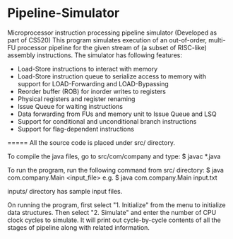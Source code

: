 # Pipeline-Simulator
Microprocessor instruction processing pipeline simulator (Developed as part of CS520)
This program simulates execution of an out-of-order, multi-FU processor pipeline for the given stream of (a subset of RISC-like) assembly instructions. The simulator has following features:
* Load-Store instructions to interact with memory
* Load-Store instruction queue to serialize access to memory with support for LOAD-Forwarding and LOAD-Bypassing
* Reorder buffer (ROB) for inorder writes to registers
* Physical registers and register renaming
* Issue Queue for waiting instructions
* Data forwarding from FUs and memory unit to Issue Queue and LSQ
* Support for conditional and unconditional branch instructions
* Support for flag-dependent instructions

=====
All the source code is placed under src/ directory.

To compile the java files, go to src/com/company and type:
	$ javac *.java

To run the program, run the following command from src/ directory:
	$ java com.company.Main <input_file>
e.g.
	$ java com.company.Main input.txt

inputs/ directory has sample input files. 

On running the program, first select "1. Initialize" from the menu to initialize data structures. Then select "2. Simulate" and enter the number of CPU clock cycles to simulate. It will print out cycle-by-cycle contents of all the stages of pipeline along with related information.

